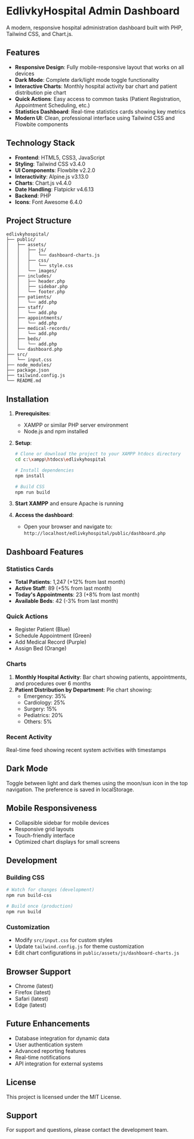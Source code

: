 # EdlivkyHospital Admin Dashboard

A modern, responsive hospital administration dashboard built with PHP, Tailwind CSS, and Chart.js.

## Features

- **Responsive Design**: Fully mobile-responsive layout that works on all devices
- **Dark Mode**: Complete dark/light mode toggle functionality
- **Interactive Charts**: Monthly hospital activity bar chart and patient distribution pie chart
- **Quick Actions**: Easy access to common tasks (Patient Registration, Appointment Scheduling, etc.)
- **Statistics Dashboard**: Real-time statistics cards showing key metrics
- **Modern UI**: Clean, professional interface using Tailwind CSS and Flowbite components

## Technology Stack

- **Frontend**: HTML5, CSS3, JavaScript
- **Styling**: Tailwind CSS v3.4.0
- **UI Components**: Flowbite v2.2.0
- **Interactivity**: Alpine.js v3.13.0
- **Charts**: Chart.js v4.4.0
- **Date Handling**: Flatpickr v4.6.13
- **Backend**: PHP
- **Icons**: Font Awesome 6.4.0

## Project Structure

```
edlivkyhospital/
├── public/
│   ├── assets/
│   │   ├── js/
│   │   │   └── dashboard-charts.js
│   │   ├── css/
│   │   │   └── style.css
│   │   └── images/
│   ├── includes/
│   │   ├── header.php
│   │   ├── sidebar.php
│   │   └── footer.php
│   ├── patients/
│   │   └── add.php
│   ├── staff/
│   │   └── add.php
│   ├── appointments/
│   │   └── add.php
│   ├── medical-records/
│   │   └── add.php
│   ├── beds/
│   │   └── add.php
│   └── dashboard.php
├── src/
│   └── input.css
├── node_modules/
├── package.json
├── tailwind.config.js
└── README.md
```

## Installation

1. **Prerequisites**:
   - XAMPP or similar PHP server environment
   - Node.js and npm installed

2. **Setup**:
   ```bash
   # Clone or download the project to your XAMPP htdocs directory
   cd c:\xampp\htdocs\edlivkyhospital
   
   # Install dependencies
   npm install
   
   # Build CSS
   npm run build
   ```

3. **Start XAMPP** and ensure Apache is running

4. **Access the dashboard**:
   - Open your browser and navigate to: `http://localhost/edlivkyhospital/public/dashboard.php`

## Dashboard Features

### Statistics Cards
- **Total Patients**: 1,247 (+12% from last month)
- **Active Staff**: 89 (+5% from last month)
- **Today's Appointments**: 23 (+8% from last month)
- **Available Beds**: 42 (-3% from last month)

### Quick Actions
- Register Patient (Blue)
- Schedule Appointment (Green)
- Add Medical Record (Purple)
- Assign Bed (Orange)

### Charts
1. **Monthly Hospital Activity**: Bar chart showing patients, appointments, and procedures over 6 months
2. **Patient Distribution by Department**: Pie chart showing:
   - Emergency: 35%
   - Cardiology: 25%
   - Surgery: 15%
   - Pediatrics: 20%
   - Others: 5%

### Recent Activity
Real-time feed showing recent system activities with timestamps

## Dark Mode
Toggle between light and dark themes using the moon/sun icon in the top navigation. The preference is saved in localStorage.

## Mobile Responsiveness
- Collapsible sidebar for mobile devices
- Responsive grid layouts
- Touch-friendly interface
- Optimized chart displays for small screens

## Development

### Building CSS
```bash
# Watch for changes (development)
npm run build-css

# Build once (production)
npm run build
```

### Customization
- Modify `src/input.css` for custom styles
- Update `tailwind.config.js` for theme customization
- Edit chart configurations in `public/assets/js/dashboard-charts.js`

## Browser Support
- Chrome (latest)
- Firefox (latest)
- Safari (latest)
- Edge (latest)

## Future Enhancements
- Database integration for dynamic data
- User authentication system
- Advanced reporting features
- Real-time notifications
- API integration for external systems

## License
This project is licensed under the MIT License.

## Support
For support and questions, please contact the development team.
